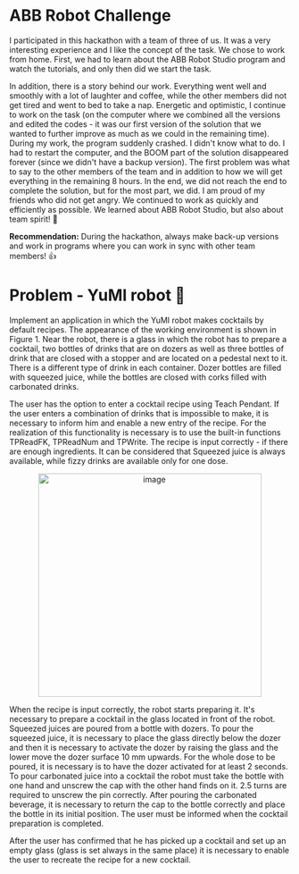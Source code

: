 # ABB Robot Challenge

I participated in this hackathon with a team of three of us. It was a very interesting experience and I like the concept of the task. We chose to work from home. First, we had to learn about the ABB Robot Studio program and watch the tutorials, and only then did we start the task.

In addition, there is a story behind our work. Everything went well and smoothly with a lot of laughter and coffee, while the other members did not get tired and went to bed to take a nap. Energetic and optimistic, I continue to work on the task (on the computer where we combined all the versions and edited the codes - it was our first version of the solution that we wanted to further improve as much as we could in the remaining time). During my work, the program suddenly crashed. I didn't know what to do. I had to restart the computer, and the BOOM part of the solution disappeared forever (since we didn't have a backup version). The first problem was what to say to the other members of the team and in addition to how we will get everything in the remaining 8 hours. In the end, we did not reach the end to complete the solution, but for the most part, we did. I am proud of my friends who did not get angry. We continued to work as quickly and efficiently as possible. We learned about ABB Robot Studio, but also about team spirit! :sparkling_heart:

**Recommendation:** During the hackathon, always make back-up versions and work in programs where you can work in sync with other team members! :+1:

# Problem - YuMI robot :mechanical_arm:

Implement an application in which the YuMI robot makes cocktails by default
recipes. The appearance of the working environment is shown in Figure 1. Near the robot,
there is a glass in which the robot has to prepare a cocktail, two bottles of drinks that are on
dozers as well as three bottles of drink that are closed with a stopper and are located on a pedestal next to it. There is a different type of drink in each container. Dozer bottles are filled
with squeezed juice, while the bottles are closed with corks filled with carbonated drinks.


The user has the option to enter a cocktail recipe using Teach Pendant. If the user enters a combination of drinks that is impossible to make, it is necessary to inform him and enable a new entry of the recipe. For the realization of this functionality is necessary
is to use the built-in functions TPReadFK, TPReadNum and TPWrite.
The recipe is input correctly - if there are enough ingredients. It can be considered that
Squeezed juice is always available, while fizzy drinks are available
only for one dose.

<p align="center" width="100%">
<img width="400" alt="image" src="https://user-images.githubusercontent.com/65766968/156891874-c56c87b0-d476-478d-96b7-64bb7bc6cbd9.png">
</p>

When the recipe is input correctly, the robot starts preparing it. It's necessary
to prepare a cocktail in the glass located in front of the robot. Squeezed juices are poured from a bottle
with dozers. To pour the squeezed juice, it is necessary to place the glass directly below
the dozer and then it is necessary to activate the dozer by raising the glass and the lower
move the dozer surface 10 mm upwards. For the whole dose to be poured, it is necessary
is to have the dozer activated for at least 2 seconds. To pour carbonated juice into a cocktail
the robot must take the bottle with one hand and unscrew the cap with the other hand
finds on it. 2.5 turns are required to unscrew the pin correctly. After pouring
the carbonated beverage, it is necessary to return the cap to the bottle correctly and place the bottle in its initial position. The user must be informed when the cocktail preparation is completed. 

After the user has confirmed that he has picked up a cocktail and set up an empty glass (glass is set
always in the same place) it is necessary to enable the user to recreate the recipe for
a new cocktail. 
